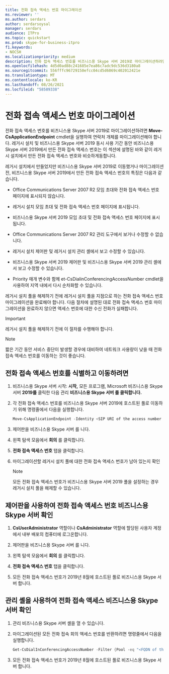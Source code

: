 ```yaml
---
title: 전화 접속 액세스 번호 마이그레이션
ms.reviewer: ''
ms.author: serdars
author: serdarsoysal
manager: serdars
audience: ITPro
ms.topic: quickstart
ms.prod: skype-for-business-itpro
f1.keywords:
- NOCSH
ms.localizationpriority: medium
description: 전화 접속 액세스 번호를 비즈니스용 Skype 서버 2019로 마이그레이션하려면 Move-CsApplicationEndpoint cmdlet을 실행하여 연락처 개체를 마이그레이션해야 합니다. 레거시 설치 및 비즈니스용 Skype 서버 2019 동시 사용 기간 동안 비즈니스용 Skype 서버 2019에서 만든 전화 접속 액세스 번호는 이 섹션에 설명된 바와 같이 레거시 설치에서 만든 전화 접속 액세스 번호와 비슷하게동합니다.
ms.openlocfilehash: 4d5d0ad88c241685e7ea86c7adc9dc536d3180a8
ms.sourcegitcommit: 556fffc96729150efcc04cd5d6069c402012421e
ms.translationtype: MT
ms.contentlocale: ko-KR
ms.lasthandoff: 08/26/2021
ms.locfileid: "58589338"
---
```

# <a name="migrate-dial-in-access-numbers"></a>전화 접속 액세스 번호 마이그레이션

전화 접속 액세스 번호를 비즈니스용 Skype 서버 2019로 마이그레이션하려면 **Move-CsApplicationEndpoint** cmdlet을 실행하여 연락처 개체를 마이그레이션해야 합니다. 레거시 설치 및 비즈니스용 Skype 서버 2019 동시 사용 기간 동안 비즈니스용 Skype 서버 2019에서 만든 전화 접속 액세스 번호는 이 섹션에 설명된 바와 같이 레거시 설치에서 만든 전화 접속 액세스 번호와 비슷하게동합니다. 

레거시 설치에서 만들었지만 비즈니스용 Skype 서버 2019로 이동했거나 마이그레이션 전, 비즈니스용 Skype 서버 2019에서 만든 전화 접속 액세스 번호의 특징은 다음과 같습니다.

- Office Communications Server 2007 R2 모임 초대와 전화 접속 액세스 번호 페이지에 표시되지 않습니다.

- 레거시 설치 모임 초대 및 전화 접속 액세스 번호 페이지에 표시됩니다.

- 비즈니스용 Skype 서버 2019 모임 초대 및 전화 접속 액세스 번호 페이지에 표시됩니다.

- Office Communications Server 2007 R2 관리 도구에서 보거나 수정할 수 없습니다.

- 레거시 설치 제어판 및 레거시 설치 관리 셸에서 보고 수정할 수 있습니다.

- 비즈니스용 Skype 서버 2019 제어판 및 비즈니스용 Skype 서버 2019 관리 셸에서 보고 수정할 수 있습니다.

- Priority 매개 변수와 함께 et-CsDialinConferencingAccessNumber cmdlet을 사용하여 지역 내에서 다시 순차화할 수 있습니다.

레거시 설치 풀을 해제하기 전에 레거시 설치 풀을 지점으로 하는 전화 접속 액세스 번호 마이그레이션을 완료해야 합니다. 다음 절차에 설명된 대로 전화 접속 액세스 번호 마이그레이션을 완료하지 않으면 액세스 번호에 대한 수신 전화가 실패합니다.

> [!IMPORTANT]
> 레거시 설치 풀을 해제하기 전에 이 절차를 수행해야 합니다. 

> [!NOTE]
> 짧은 기간 동안 서비스 중단이 발생할 경우에 대비하여 네트워크 사용량이 낮을 때 전화 접속 액세스 번호를 이동하는 것이 좋습니다. 

## <a name="to-identify-and-move-dial-in-access-numbers"></a>전화 접속 액세스 번호를 식별하고 이동하려면

1. 비즈니스용 Skype 서버 시작: **시작,** 모든 프로그램, Microsoft 비즈니스용 Skype 서버 **2019를** 클릭한 다음 관리 **비즈니스용 Skype 서버 를 클릭합니다.**

2. 각 전화 접속 액세스 번호를 비즈니스용 Skype 서버 2019에 호스트된 풀로 이동하기 위해 명령줄에서 다음을 실행합니다. 

   ```PowerShell
   Move-CsApplicationEndpoint -Identity <SIP URI of the access number to be moved> -Target <FQDN of the pool to which the access number is moving>
   ```

3. 제어판을 비즈니스용 Skype 서버 를 니다.

4. 왼쪽 탐색 모음에서 **회의** 를 클릭합니다.

5. **전화 접속 액세스 번호** 탭을 클릭합니다. 

6. 마이그레이션할 레거시 설치 풀에 대한 전화 접속 액세스 번호가 남아 있는지 확인

    > [!NOTE]
    > 모든 전화 접속 액세스 번호가 비즈니스용 Skype 서버 2019 풀을 설정하는 경우 레거시 설치 풀을 해제할 수 있습니다. 

## <a name="verify-the-dial-in-access-number-migration-using-skype-for-business-server-control-panel"></a>제어판을 사용하여 전화 접속 액세스 번호 비즈니스용 Skype 서버 확인

1. **CsUserAdministrator** 역할이나 **CsAdministrator** 역할에 할당된 사용자 계정에서 내부 배포의 컴퓨터에 로그온합니다. 

2. 제어판을 비즈니스용 Skype 서버 를 니다.

3. 왼쪽 탐색 모음에서 **회의** 를 클릭합니다.

4. **전화 접속 액세스 번호** 탭을 클릭합니다. 

5. 모든 전화 접속 액세스 번호가 2019년 8월에 호스트된 풀로 비즈니스용 Skype 서버 합니다.

## <a name="verify-the-dial-in-access-number-migration-using-skype-for-business-server-management-shell"></a>관리 셸을 사용하여 전화 접속 액세스 비즈니스용 Skype 서버 확인

1. 관리 비즈니스용 Skype 서버 셸을 열 수 있습니다.

2. 마이그레이션된 모든 전화 접속 회의 액세스 번호를 반환하려면 명령줄에서 다음을 실행합니다.

   ```PowerShell
   Get-CsDialInConferencingAccessNumber -Filter {Pool -eq "<FQDN of the pool to which the access number is moved>"}
   ```

3. 모든 전화 접속 액세스 번호가 2019년 8월에 호스트된 풀로 비즈니스용 Skype 서버 합니다.


